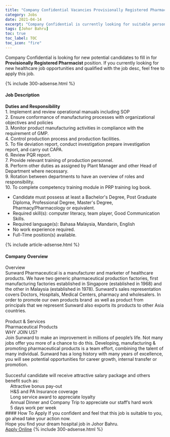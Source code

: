 ```yaml
---
title: "Company Confidential Vacancies Provisionally Registered Pharmacist" 
category: Jobs 
date: 2021-04-14 
excerpt: "Company Confidential is currently looking for suitable person to fill in the Provisionally Registered Pharmacist which positioned at Johor Bahru" 
tags: [Johor Bahru] 
toc: true 
toc_label: TOC 
toc_icon: "fire" 
--- 
```


<p>Company Confidential is looking for new potential candidates to fill in for <b>Provisionally Registered Pharmacist</b> position. If you currently looking for new healthcare job opportunities and qualified with the job desc, feel free to apply this job.
</p>{% include 300-adsense.html %} 
<div><div><h4>Job Description</h4></div><div><div><span><div><div><strong>Duties and Responsibility</strong></div><div>1. Implement and review operational manuals including SOP<br>2. Ensure conformance of manufacturing processes with organizational objectives and policies<br>3. Monitor product manufacturing activities in compliance with the requirement of GMP.<br>4. Control production process and production facilities.<br>5. To file deviation report, conduct investigation prepare investigation report, and carry out CAPA.<br>6. Review PQR report.<br>7. Provide relevant training of production personnel.<br>8. Perform other duties as assigned by Plant Manager and other Head of Department where necessary.<br>9. Rotation between departments to have an overview of roles and responsibility.<br>10. To complete competency training module in PRP training log book.</div><ul><li>Candidate must possess at least a Bachelor's Degree, Post Graduate Diploma, Professional Degree, Master's Degree, Pharmacy/Pharmacology or equivalent.</li><li>Required skill(s): computer literacy, team player, Good Communication Skills.</li><li>Required language(s): Bahasa Malaysia, Mandarin, English</li><li>No work experience required.</li><li>Full-Time position(s) available.</li></ul></div></span></div></div></div> 
{% include article-adsense.html %} 
<div><div><h4>Company Overview</h4></div><div><div><span><div><div><div>Overview<br>Sunward Pharmaceutical is a manufacturer and marketer of healthcare products. We have two generic pharmaceutical production factories, first manufacturing factories established in Singapore (established in 1968) and the other in Malaysia (established in 1978). Sunward&#8216;s sales representation covers Doctors, Hospitals, Medical Centers, pharmacy and wholesalers. In order to promote our own products brand&#160; as well as product from principals that we represent Sunward also exports its products to other Asia countries.<br><br>Product &amp; Services<br>Pharmaceutical Products</div><div>WHY JOIN US?</div>Join Sunward to make an improvement in millions of people&#8217;s life. Not many jobs offer you more of a chance to do this. Developing, manufacturing &amp; promoting pharmaceutical products is a team effort, combining the talent of many individual. Sunward has a long history with many years of excellence, you will see potential opportunities for career growth, internal transfer or promotion.<br><br>Succesful candidate will receive attractive salary package and others benefit such as:<div>&#160;&#160;&#160; Attractive bonus pay-out<br>&#160;&#160;&#160; H&amp;S and PA Insurance coverage<br>&#160;&#160;&#160; Long service award to appreciate loyalty<br>&#160;&#160;&#160; Annual Dinner and Company Trip to appreciate our staff&#8217;s hard work<br>&#160;&#160;&#160; 5 days work per week</div></div></div></span></div></div></div> 
#### How To Apply 
If you confident and feel that this job is suitable to you, go ahead take your action now. <br/> 
Hope you find your dream hospital job in Johor Bahru. <br/> 
<a href="https://www.jobstreet.com.my/en/job/provisionally-registered-pharmacist-4534506?jobId=jobstreet-my-job-4534506" class="btn btn--warning" target="_blank" rel="nofollow noopenner">Apply Online</a> 
{% include 300-adsense.html %} 